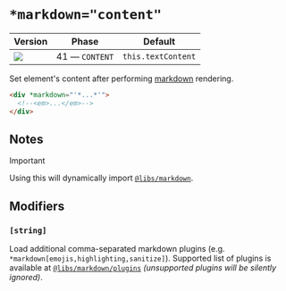 # `*markdown="content"`

| Version                                   | Phase          | Default            |
| ----------------------------------------- | -------------- | ------------------ |
| ![](https://jsr.io/badges/@mizu/markdown) | 41 — `CONTENT` | `this.textContent` |

Set element's content after performing [markdown](https://github.github.com/gfm/) rendering.

```html
<div *markdown="'*...*'">
  <!--<em>...</em>-->
</div>
```

## Notes

> [!IMPORTANT]
> Using this will dynamically import [`@libs/markdown`](https://jsr.io/@libs/markdown).

## Modifiers

### `[string]`

Load additional comma-separated markdown plugins (e.g. `*markdown[emojis,highlighting,sanitize]`). Supported list of plugins is available at [`@libs/markdown/plugins`](https://jsr.io/@libs/markdown/doc/plugins/~#Variables) _(unsupported plugins will be silently ignored)_.
